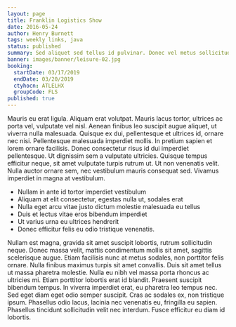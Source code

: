 ```yaml
---
layout: page
title: Franklin Logistics Show
date: 2016-05-24
author: Henry Burnett
tags: weekly links, java
status: published
summary: Sed aliquet sed tellus id pulvinar. Donec vel metus sollicitudin.
banner: images/banner/leisure-02.jpg
booking:
  startDate: 03/17/2019
  endDate: 03/20/2019
  ctyhocn: ATLELHX
  groupCode: FLS
published: true
---
```

Mauris eu erat ligula. Aliquam erat volutpat. Mauris lacus tortor, ultrices ac porta vel, vulputate vel nisl. Aenean finibus leo suscipit augue aliquet, ut viverra nulla malesuada. Quisque ex dui, pellentesque et ultrices id, ornare nec nisi. Pellentesque malesuada imperdiet mollis. In pretium sapien et lorem ornare facilisis. Donec consectetur risus id dui imperdiet pellentesque. Ut dignissim sem a vulputate ultricies. Quisque tempus efficitur neque, sit amet vulputate turpis rutrum ut. Ut non venenatis velit. Nulla auctor ornare sem, nec vestibulum mauris consequat sed. Vivamus imperdiet in magna at vestibulum.

* Nullam in ante id tortor imperdiet vestibulum
* Aliquam at elit consectetur, egestas nulla ut, sodales erat
* Nulla eget arcu vitae justo dictum molestie malesuada eu tellus
* Duis et lectus vitae eros bibendum imperdiet
* Ut varius urna eu ultrices hendrerit
* Donec efficitur felis eu odio tristique venenatis.

Nullam est magna, gravida sit amet suscipit lobortis, rutrum sollicitudin neque. Donec massa velit, mattis condimentum mollis sit amet, sagittis scelerisque augue. Etiam facilisis nunc at metus sodales, non porttitor felis ornare. Nulla finibus maximus turpis sit amet convallis. Duis sit amet tellus ut massa pharetra molestie. Nulla eu nibh vel massa porta rhoncus ac ultricies mi. Etiam porttitor lobortis erat id blandit. Praesent suscipit bibendum tempus. In viverra imperdiet erat, eu pharetra leo tempus nec. Sed eget diam eget odio semper suscipit. Cras ac sodales ex, non tristique ipsum. Phasellus odio lacus, lacinia nec venenatis eu, fringilla eu sapien. Phasellus tincidunt sollicitudin velit nec interdum. Fusce efficitur eu diam id lobortis.
